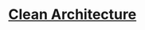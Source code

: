 # [Clean Architecture](https://github.com/BAEKJungHo/ddd/blob/main/%EB%8F%84%EB%A9%94%EC%9D%B8%20%EC%A3%BC%EB%8F%84%20%EC%84%A4%EA%B3%84%20%EC%B2%A0%EC%A0%80%20%EC%9E%85%EB%AC%B8/14.%20%EC%95%84%ED%82%A4%ED%85%8D%EC%B2%98.md#%ED%81%B4%EB%A6%B0-%EC%95%84%ED%82%A4%ED%85%8D%EC%B2%98)
